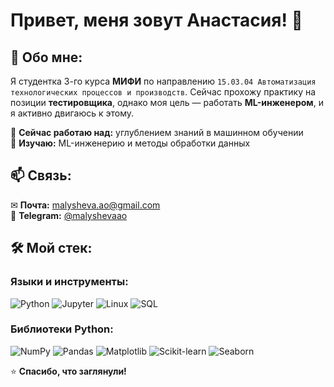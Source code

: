 # Привет, меня зовут Анастасия! 👋

## 🚀 Обо мне:
Я студентка 3-го курса **МИФИ** по направлению `15.03.04 Автоматизация технологических процессов и производств`. Сейчас прохожу практику на позиции **тестировщика**, однако моя цель — работать **ML-инженером**, и я активно двигаюсь к этому.  

🔹 **Сейчас работаю над:** углублением знаний в машинном обучении  
🔹 **Изучаю:** ML-инженерию и методы обработки данных   

## 📫 Связь:
✉ **Почта:** [malysheva.ao@gmail.com](mailto:malysheva.ao@gmail.com)  
💬 **Telegram:** [@malyshevaao](https://t.me/malyshevaao) 

## 🛠️ Мой стек:

### Языки и инструменты:  
![Python](https://img.shields.io/badge/Python-3776AB?style=flat&logo=python&logoColor=white)
![Jupyter](https://img.shields.io/badge/Jupyter-F37626?style=flat&logo=jupyter&logoColor=white)
![Linux](https://img.shields.io/badge/Linux-FCC624?style=flat&logo=linux&logoColor=black)
![SQL](https://img.shields.io/badge/SQL-4479A1?style=flat&logo=postgresql&logoColor=white)

### Библиотеки Python:  
![NumPy](https://img.shields.io/badge/NumPy-013243?style=flat&logo=numpy&logoColor=white)
![Pandas](https://img.shields.io/badge/Pandas-150458?style=flat&logo=pandas&logoColor=white)
![Matplotlib](https://img.shields.io/badge/Matplotlib-11557C?style=flat&logo=matplotlib&logoColor=white)
![Scikit-learn](https://img.shields.io/badge/scikit--learn-F7931E?style=flat&logo=scikit-learn&logoColor=white)
![Seaborn](https://img.shields.io/badge/Seaborn-5C8DB7?style=flat&logo=python&logoColor=white)

⭐ **Спасибо, что заглянули!**  
